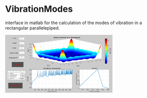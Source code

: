 # VibrationModes
interface in matlab for the calculation of the modes of vibration in a rectangular parallelepiped.

<img src="https://raw.githubusercontent.com/SebastianCarvalhoSalazar/VibrationModes/master/Assets/Interfaz.PNG" width="69%"></img>


